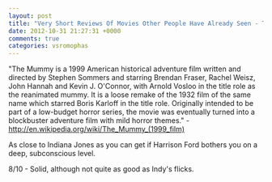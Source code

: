 ```yaml
---
layout: post
title: "Very Short Reviews Of Movies Other People Have Already Seen - The Mummy [1999]"
date: 2012-10-31 21:27:31 +0000
comments: true
categories: vsromophas
---
```


"The Mummy is a 1999 American historical adventure film written and directed by Stephen Sommers and starring Brendan Fraser, Rachel Weisz, John Hannah and Kevin J. O'Connor, with Arnold Vosloo in the title role as the reanimated mummy. It is a loose remake of the 1932 film of the same name which starred Boris Karloff in the title role. Originally intended to be part of a low-budget horror series, the movie was eventually turned into a blockbuster adventure film with mild horror themes." - http://en.wikipedia.org/wiki/The_Mummy_(1999_film)

As close to Indiana Jones as you can get if Harrison Ford bothers you on a deep, subconscious level.

8/10 - Solid, although not quite as good as Indy's flicks.